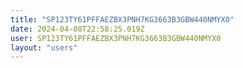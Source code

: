 ```yaml
---
title: "SP123TY61PFFAEZBX3PNH7KG3663B3GBW440NMYX0"
date: 2024-04-08T22:58:25.019Z
user: SP123TY61PFFAEZBX3PNH7KG3663B3GBW440NMYX0
layout: "users"
---
```

    
